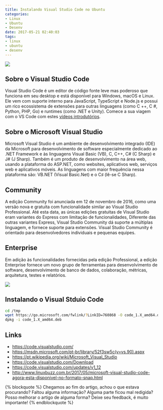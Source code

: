 ```yaml
---
title: Instalando Visual Studio Code no Ubuntu
categories:
- Linux
- Ubuntu
- Desenv
date: 2017-05-21 02:40:03
tags:
- linux
- ubuntu
- desenv
---
```


![](/images/visual-studio-code.png)


## Sobre o Visual Studio Code

Visual Studio Code é um editor de código fonte leve mas poderoso que funciona em seu desktop e está disponível para Windows, macOS e Linux. Ele vem com suporte interno para JavaScript, TypeScript e Node.js e possui um rico ecossistema de extensões para outras linguagens (como C ++, C #, Python, PHP, Go) e runtimes (como .NET e Unity). Comece a sua viagem com o VS Code com estes [vídeos introdutórios](https://code.visualstudio.com/docs/introvideos/overview).
<!-- more -->

## Sobre o Microsoft Visual Studio

Microsoft Visual Studio é um ambiente de desenvolvimento integrado (IDE) da Microsoft para desenvolvimento de software especialmente dedicado ao .NET Framework e às linguagens Visual Basic (VB), C, C++, C# (C Sharp) e J# (J Sharp). Também é um produto de desenvolvimento na área web, usando a plataforma do ASP.NET, como websites, aplicativos web, serviços web e aplicativos móveis. As linguagens com maior frequência nessa plataforma são: VB.NET (Visual Basic.Net) e o C♯ (lê-se C Sharp).


## Community

A edição Community foi anunciada em 12 de novembro de 2016, como uma versão nova e gratuita com funcionalidade similar ao Visual Studio Professional. Até esta data, as únicas edições gratuitas de Visual Studio eram variantes do Express com limitação de funcionalidades, Diferente das outras variantes Express, Visual Studio Community dá suporte a múltiplas linguagem, e fornece suporte para extensões. Visual Studio Community é orientado para desenvolvedores individuais e pequenas equipes.

## Enterprise
Em adição às funcionalidades fornecidas pela edição Professional, a edição Enterprise fornece um novo grupo de ferramentas para desenvolvimento de software, desenvolvimento de banco de dados, colaboração, métricas, arquitetura, testes e relatórios.


![](/images/visual-studio-code-2.png)


## Instalando o Visual Stduio Code

```bash
cd /tmp
wget https://go.microsoft.com/fwlink/?LinkID=760868 -O code_1.X_amd64.deb
dpkg -i code_1.X_amd64.deb
```



## Links

  * https://code.visualstudio.com/
  * https://msdn.microsoft.com/pt-br/library/52f3sw5c(v=vs.90).aspx
  * https://pt.wikipedia.org/wiki/Microsoft_Visual_Studio
  * https://code.visualstudio.com/Download
  * https://code.visualstudio.com/updates/v1_12
  * http://www.linuxbuzz.com.br/2017/05/microsoft-visual-studio-code-agora-esta-disponivel-no-formato-snap.html


{% blockquote %}
Chegamos ao fim do artigo, achou o que estava procurando?
Faltou alguma informação?
Alguma parte ficou mal redigida?
Posso melhorar o artigo de alguma forma? Deixe seu feedback, é muito importante!
{% endblockquote %}